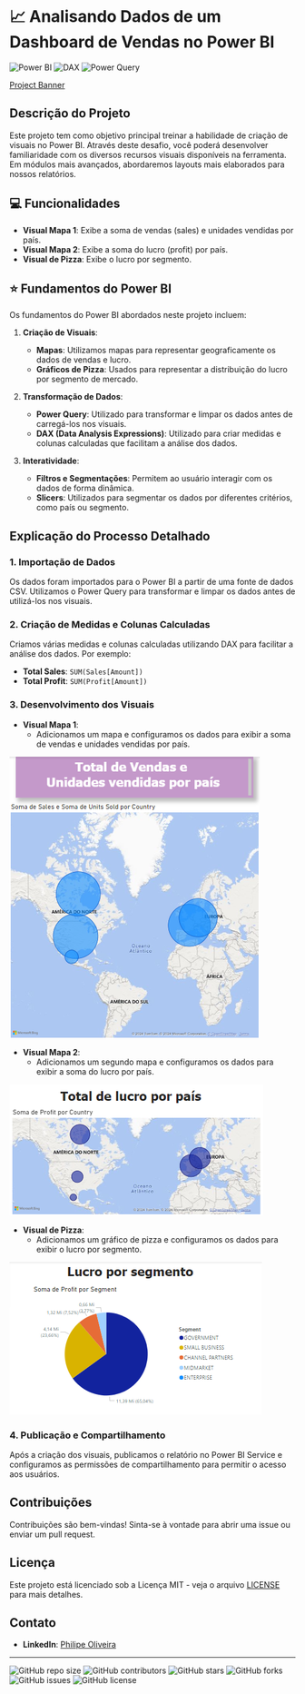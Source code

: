 # 📈 Analisando Dados de um Dashboard de Vendas no Power BI
![Power BI](https://img.shields.io/badge/PowerBI-Data_Visualization-yellow)
![DAX](https://img.shields.io/badge/DAX-Data_Analysis_Expressions-blue)
![Power Query](https://img.shields.io/badge/PowerQuery-ETL-green)

[Project Banner](https://source.unsplash.com/random/800x200?machine,learning)

## Descrição do Projeto

Este projeto tem como objetivo principal treinar a habilidade de criação de visuais no Power BI. Através deste desafio, você poderá desenvolver familiaridade com os diversos recursos visuais disponíveis na ferramenta. Em módulos mais avançados, abordaremos layouts mais elaborados para nossos relatórios.

## 💻 Funcionalidades

- **Visual Mapa 1**: Exibe a soma de vendas (sales) e unidades vendidas por país.
- **Visual Mapa 2**: Exibe a soma do lucro (profit) por país.
- **Visual de Pizza**: Exibe o lucro por segmento.

## ⭐ Fundamentos do Power BI

Os fundamentos do Power BI abordados neste projeto incluem:

1. **Criação de Visuais**:
    - **Mapas**: Utilizamos mapas para representar geograficamente os dados de vendas e lucro.
    - **Gráficos de Pizza**: Usados para representar a distribuição do lucro por segmento de mercado.

2. **Transformação de Dados**:
    - **Power Query**: Utilizado para transformar e limpar os dados antes de carregá-los nos visuais.
    - **DAX (Data Analysis Expressions)**: Utilizado para criar medidas e colunas calculadas que facilitam a análise dos dados.

3. **Interatividade**:
    - **Filtros e Segmentações**: Permitem ao usuário interagir com os dados de forma dinâmica.
    - **Slicers**: Utilizados para segmentar os dados por diferentes critérios, como país ou segmento.

## Explicação do Processo Detalhado

### 1. Importação de Dados

Os dados foram importados para o Power BI a partir de uma fonte de dados CSV. Utilizamos o Power Query para transformar e limpar os dados antes de utilizá-los nos visuais.

### 2. Criação de Medidas e Colunas Calculadas

Criamos várias medidas e colunas calculadas utilizando DAX para facilitar a análise dos dados. Por exemplo:
- **Total Sales**: `SUM(Sales[Amount])`
- **Total Profit**: `SUM(Profit[Amount])`

### 3. Desenvolvimento dos Visuais

- **Visual Mapa 1**:
  - Adicionamos um mapa e configuramos os dados para exibir a soma de vendas e unidades vendidas por país.

![Visual Mapa 1](https://github.com/PhilipeOliveiraS/Data-Analytics-com-Power-BI/blob/main/Primeiros%20passos%20com%20Power%20BI/Mapa1.png)

- **Visual Mapa 2**:
  - Adicionamos um segundo mapa e configuramos os dados para exibir a soma do lucro por país.

![Visual Mapa 2](https://github.com/PhilipeOliveiraS/Data-Analytics-com-Power-BI/blob/main/Primeiros%20passos%20com%20Power%20BI/Mapa2.png)

- **Visual de Pizza**:
  - Adicionamos um gráfico de pizza e configuramos os dados para exibir o lucro por segmento.

![Visual de Pizza](https://github.com/PhilipeOliveiraS/Data-Analytics-com-Power-BI/blob/main/Primeiros%20passos%20com%20Power%20BI/VisualDePizza.png)

### 4. Publicação e Compartilhamento

Após a criação dos visuais, publicamos o relatório no Power BI Service e configuramos as permissões de compartilhamento para permitir o acesso aos usuários.

## Contribuições

Contribuições são bem-vindas! Sinta-se à vontade para abrir uma issue ou enviar um pull request.

## Licença

Este projeto está licenciado sob a Licença MIT - veja o arquivo [LICENSE](LICENSE) para mais detalhes.

## Contato

- **LinkedIn**: [Philipe Oliveira](https://www.linkedin.com/in/philipe-oliveira-b0052a21)

---


![GitHub repo size](https://img.shields.io/github/repo-size/PhilipeOliveiraS/Data-Analytics-com-Power-BI)
![GitHub contributors](https://img.shields.io/github/contributors/PhilipeOliveiraS/Data-Analytics-com-Power-BI)
![GitHub stars](https://img.shields.io/github/stars/PhilipeOliveiraS/Data-Analytics-com-Power-BI?style=social)
![GitHub forks](https://img.shields.io/github/forks/PhilipeOliveiraS/Data-Analytics-com-Power-BI?style=social)
![GitHub issues](https://img.shields.io/github/issues/PhilipeOliveiraS/Data-Analytics-com-Power-BI)
![GitHub license](https://img.shields.io/github/license/PhilipeOliveiraS/Data-Analytics-com-Power-BI)

